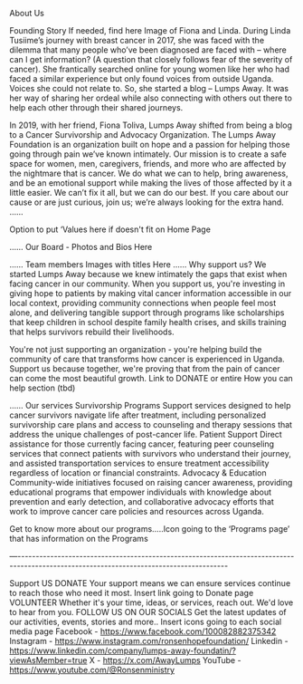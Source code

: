 About Us  

Founding Story If needed, find here Image of Fiona and Linda.
During Linda Tusiime’s journey with breast cancer in 2017, she was faced with the dilemma that many people who’ve been diagnosed are faced with – where can I get information? (A question that closely follows fear of the severity of cancer). She frantically searched online for young women like her who had faced a similar experience but only found voices from outside Uganda. Voices she could not relate to. So, she started a blog – Lumps Away. It was her way of sharing her ordeal while also connecting with others out there to help each other through their shared journeys.

In 2019, with her friend, Fiona Toliva, Lumps Away shifted from being a blog to a Cancer Survivorship and Advocacy Organization. The Lumps Away Foundation is an organization built on hope and a passion for helping those going through pain we’ve known intimately. Our mission is to create a safe space for women, men, caregivers, friends, and more who are affected by the nightmare that is cancer. We do what we can to help, bring awareness, and be an emotional support while making the lives of those affected by it a little easier. We can’t fix it all, but we can do our best.
If you care about our cause or are just curious, join us; we’re always looking for the extra hand.
……

Option to put ‘Values here if doesn't fit on Home Page 

……
Our Board - Photos and Bios Here

……
Team members  Images with titles Here
……
Why support us?
We started Lumps Away because we knew intimately the gaps that exist when facing cancer in our community. When you support us, you're investing in giving hope to patients by making vital cancer information accessible in our local context, providing community connections when people feel most alone, and delivering tangible support through programs like scholarships that keep children in school despite family health crises, and skills training that helps survivors rebuild their livelihoods.

You're not just supporting an organization - you're helping build the community of care that transforms how cancer is experienced in Uganda. Support us because together, we're proving that from the pain of cancer can come the most beautiful growth. 
Link to DONATE or entire How you can help section (tbd)

……
Our services 
Survivorship Programs Support services designed to help cancer survivors navigate life after treatment, including personalized survivorship care plans and access to counseling and therapy sessions that address the unique challenges of post-cancer life.
Patient Support Direct assistance for those currently facing cancer, featuring peer counseling services that connect patients with survivors who understand their journey, and assisted transportation services to ensure treatment accessibility regardless of location or financial constraints.
Advocacy & Education Community-wide initiatives focused on raising cancer awareness, providing educational programs that empower individuals with knowledge about prevention and early detection, and collaborative advocacy efforts that work to improve cancer care policies and resources across Uganda.


Get to know more about our programs…..Icon going to the ‘Programs page’ that has information on the Programs




—----------------------------------------------------------------------------------------------------------------------------------------



Support US
DONATE
Your support means we can ensure services continue to reach those who need it most.  Insert link going to Donate page
VOLUNTEER
Whether it's your time, ideas, or services, reach out. We'd love to hear from you. 
FOLLOW US ON OUR SOCIALS
Get the latest updates of our activities, events, stories and more.. Insert icons going to each social media page
Facebook - https://www.facebook.com/100082882375342
Instagram - https://www.instagram.com/ronsenhopefoundation/
Linkedin - https://www.linkedin.com/company/lumps-away-foundatin/?viewAsMember=true
X - https://x.com/AwayLumps
YouTube - https://www.youtube.com/@Ronsenministry

